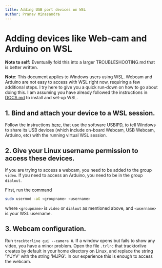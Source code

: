 ```yaml
---
title: Adding USB port devices on WSL
author: Pranav Minasandra
---
```


# Adding devices like Web-cam and Arduino on WSL

**Note to self:** Eventually fold this into a larger TROUBLESHOOTING.md that is better
written.

**Note:** This document applies to Windows users using WSL. Webcam and Arduino
are not easy to access with WSL right now, requiring a few additional steps.
I try here to give you a quick run-down on how to go about doing this. I am
assuming you have already followed the instructions in [DOCS.md](DOCS.md) to
install and set-up WSL.

## 1. Bind and attach your device to a WSL session.

Follow the instructions [here](https://learn.microsoft.com/en-us/windows/wsl/connect-usb), that use the software USBIPD, to tell Windows to
share its USB devices (which include on-board Webcam, USB Webcam, Arduino, etc)
with the running virtual WSL session. 

## 2. Give your Linux username permission to access these devices.

If you are trying to access a webcam, you need to be added to the group `video`.
If you need to access an Arduino, you need to be in the group `dialout`.

First, run the command

```bash
sudo usermod -aG <groupname> <username>
```

where `<groupname>` is `video` or `dialout` as mentioned above, and `<username>`
is your WSL username.

## 3. Webcam configuration.

Run `tracktorlive gui --camera 0`. If a window opens but fails to show any
video, you have a minor problem. Open the file `.trlrc` that tracktorlive
creates by default in your home directory on Linux, and replace the string
'YUYV' with the string 'MJPG'. In our experience this is enough to access the
webcam.
